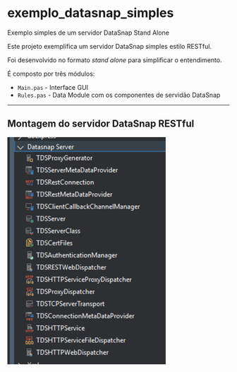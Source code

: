 # exemplo_datasnap_simples
Exemplo simples de um servidor DataSnap Stand Alone



Este projeto exemplifica um servidor DataSnap simples estilo RESTful.

Foi desenvolvido no formato _stand alone_ para simplificar o entendimento.



É composto por três módulos:

- `Main.pas` - Interface GUI
- `Rules.pas` - Data Module com os componentes de servidão DataSnap

---

## Montagem do servidor DataSnap RESTful

![Paleta DataSnap](./assets/paleta.PNG)



